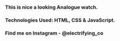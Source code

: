 ### This is nice a looking Analogue watch.

### Technologies Used: HTML, CSS & JavaScript.

### Find me on Instagram - @electrifying_co
